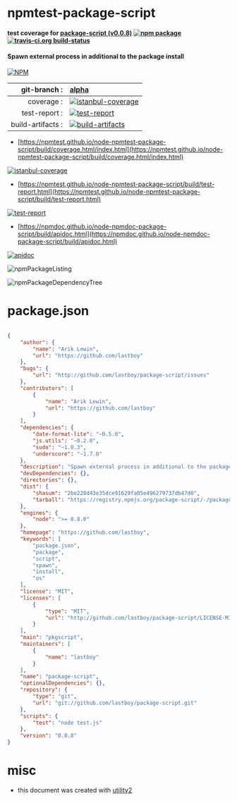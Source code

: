 # npmtest-package-script

#### test coverage for  [package-script (v0.0.8)](https://github.com/lastboy)  [![npm package](https://img.shields.io/npm/v/npmtest-package-script.svg?style=flat-square)](https://www.npmjs.org/package/npmtest-package-script) [![travis-ci.org build-status](https://api.travis-ci.org/npmtest/node-npmtest-package-script.svg)](https://travis-ci.org/npmtest/node-npmtest-package-script)

#### Spawn external process in additional to the package install

[![NPM](https://nodei.co/npm/package-script.png?downloads=true&downloadRank=true&stars=true)](https://www.npmjs.com/package/package-script)

| git-branch : | [alpha](https://github.com/npmtest/node-npmtest-package-script/tree/alpha)|
|--:|:--|
| coverage : | [![istanbul-coverage](https://npmtest.github.io/node-npmtest-package-script/build/coverage.badge.svg)](https://npmtest.github.io/node-npmtest-package-script/build/coverage.html/index.html)|
| test-report : | [![test-report](https://npmtest.github.io/node-npmtest-package-script/build/test-report.badge.svg)](https://npmtest.github.io/node-npmtest-package-script/build/test-report.html)|
| build-artifacts : | [![build-artifacts](https://npmtest.github.io/node-npmtest-package-script/glyphicons_144_folder_open.png)](https://github.com/npmtest/node-npmtest-package-script/tree/gh-pages/build)|

- [https://npmtest.github.io/node-npmtest-package-script/build/coverage.html/index.html](https://npmtest.github.io/node-npmtest-package-script/build/coverage.html/index.html)

[![istanbul-coverage](https://npmtest.github.io/node-npmtest-package-script/build/screenCapture.buildCi.browser.%252Ftmp%252Fbuild%252Fcoverage.lib.html.png)](https://npmtest.github.io/node-npmtest-package-script/build/coverage.html/index.html)

- [https://npmtest.github.io/node-npmtest-package-script/build/test-report.html](https://npmtest.github.io/node-npmtest-package-script/build/test-report.html)

[![test-report](https://npmtest.github.io/node-npmtest-package-script/build/screenCapture.buildCi.browser.%252Ftmp%252Fbuild%252Ftest-report.html.png)](https://npmtest.github.io/node-npmtest-package-script/build/test-report.html)

- [https://npmdoc.github.io/node-npmdoc-package-script/build/apidoc.html](https://npmdoc.github.io/node-npmdoc-package-script/build/apidoc.html)

[![apidoc](https://npmdoc.github.io/node-npmdoc-package-script/build/screenCapture.buildCi.browser.%252Ftmp%252Fbuild%252Fapidoc.html.png)](https://npmdoc.github.io/node-npmdoc-package-script/build/apidoc.html)

![npmPackageListing](https://npmtest.github.io/node-npmtest-package-script/build/screenCapture.npmPackageListing.svg)

![npmPackageDependencyTree](https://npmtest.github.io/node-npmtest-package-script/build/screenCapture.npmPackageDependencyTree.svg)



# package.json

```json

{
    "author": {
        "name": "Arik Lewin",
        "url": "https://github.com/lastboy"
    },
    "bugs": {
        "url": "http://github.com/lastboy/package-script/issues"
    },
    "contributors": [
        {
            "name": "Arik Lewin",
            "url": "https://github.com/lastboy"
        }
    ],
    "dependencies": {
        "date-format-lite": "~0.5.0",
        "js.utils": "~0.2.0",
        "sudo": "~1.0.3",
        "underscore": "~1.7.0"
    },
    "description": "Spawn external process in additional to the package install",
    "devDependencies": {},
    "directories": {},
    "dist": {
        "shasum": "2be228d43e35dce91629fa05e496279737db47d0",
        "tarball": "https://registry.npmjs.org/package-script/-/package-script-0.0.8.tgz"
    },
    "engines": {
        "node": ">= 0.8.0"
    },
    "homepage": "https://github.com/lastboy",
    "keywords": [
        "package.json",
        "package",
        "script",
        "spawn",
        "install",
        "os"
    ],
    "license": "MIT",
    "licenses": [
        {
            "type": "MIT",
            "url": "http://github.com/lastboy/package-script/LICENSE-MIT"
        }
    ],
    "main": "pkgscript",
    "maintainers": [
        {
            "name": "lastboy"
        }
    ],
    "name": "package-script",
    "optionalDependencies": {},
    "repository": {
        "type": "git",
        "url": "git://github.com/lastboy/package-script.git"
    },
    "scripts": {
        "test": "node test.js"
    },
    "version": "0.0.8"
}
```



# misc
- this document was created with [utility2](https://github.com/kaizhu256/node-utility2)
